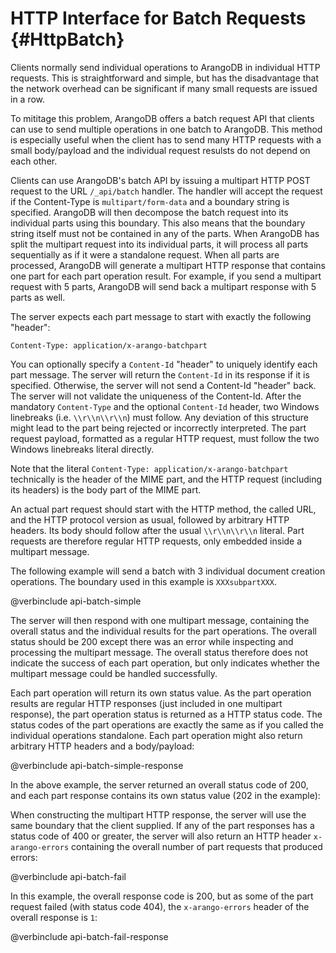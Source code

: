 HTTP Interface for Batch Requests {#HttpBatch}
==============================================

Clients normally send individual operations to ArangoDB in individual
HTTP requests. This is straightforward and simple, but has the
disadvantage that the network overhead can be significant if many
small requests are issued in a row.

To mititage this problem, ArangoDB offers a batch request API that
clients can use to send multiple operations in one batch to
ArangoDB. This method is especially useful when the client has to send
many HTTP requests with a small body/payload and the individual
request resulsts do not depend on each other.

Clients can use ArangoDB's batch API by issuing a multipart HTTP POST
request to the URL `/_api/batch` handler. The handler will accept the
request if the Content-Type is `multipart/form-data` and a boundary
string is specified. ArangoDB will then decompose the batch request
into its individual parts using this boundary. This also means that
the boundary string itself must not be contained in any of the parts.
When ArangoDB has split the multipart request into its individual
parts, it will process all parts sequentially as if it were a
standalone request.  When all parts are processed, ArangoDB will
generate a multipart HTTP response that contains one part for each
part operation result.  For example, if you send a multipart request
with 5 parts, ArangoDB will send back a multipart response with 5
parts as well.

The server expects each part message to start with exactly the
following "header": 

    Content-Type: application/x-arango-batchpart

You can optionally specify a `Content-Id` "header" to uniquely
identify each part message. The server will return the `Content-Id` in
its response if it is specified. Otherwise, the server will not send a
Content-Id "header" back. The server will not validate the uniqueness
of the Content-Id.  After the mandatory `Content-Type` and the
optional `Content-Id` header, two Windows linebreaks
(i.e. `\\r\\n\\r\\n`) must follow.  Any deviation of this structure
might lead to the part being rejected or incorrectly interpreted. The
part request payload, formatted as a regular HTTP request, must follow
the two Windows linebreaks literal directly.

Note that the literal `Content-Type: application/x-arango-batchpart`
technically is the header of the MIME part, and the HTTP request
(including its headers) is the body part of the MIME part.

An actual part request should start with the HTTP method, the called
URL, and the HTTP protocol version as usual, followed by arbitrary
HTTP headers. Its body should follow after the usual `\\r\\n\\r\\n`
literal. Part requests are therefore regular HTTP requests, only
embedded inside a multipart message.

The following example will send a batch with 3 individual document
creation operations. The boundary used in this example is
`XXXsubpartXXX`.

@verbinclude api-batch-simple

The server will then respond with one multipart message, containing
the overall status and the individual results for the part
operations. The overall status should be 200 except there was an error
while inspecting and processing the multipart message. The overall
status therefore does not indicate the success of each part operation,
but only indicates whether the multipart message could be handled
successfully.

Each part operation will return its own status value. As the part
operation results are regular HTTP responses (just included in one
multipart response), the part operation status is returned as a HTTP
status code. The status codes of the part operations are exactly the
same as if you called the individual operations standalone. Each part
operation might also return arbitrary HTTP headers and a body/payload:

@verbinclude api-batch-simple-response

In the above example, the server returned an overall status code of
200, and each part response contains its own status value (202 in the
example):

When constructing the multipart HTTP response, the server will use the
same boundary that the client supplied. If any of the part responses
has a status code of 400 or greater, the server will also return an
HTTP header `x-arango-errors` containing the overall number of part
requests that produced errors:

@verbinclude api-batch-fail

In this example, the overall response code is 200, but as some of the
part request failed (with status code 404), the `x-arango-errors`
header of the overall response is `1`:

@verbinclude api-batch-fail-response
